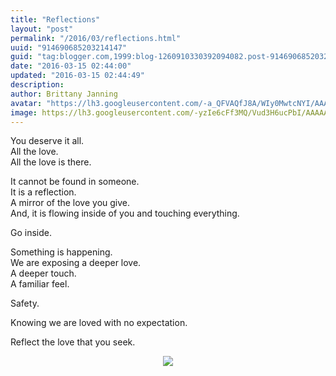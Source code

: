 ```yaml
---
title: "Reflections"
layout: "post"
permalink: "/2016/03/reflections.html"
uuid: "914690685203214147"
guid: "tag:blogger.com,1999:blog-1260910330392094082.post-914690685203214147"
date: "2016-03-15 02:44:00"
updated: "2016-03-15 02:44:49"
description:
author: Brittany Janning
avatar: "https://lh3.googleusercontent.com/-a_QFVAQfJ8A/WIy0MwtcNYI/AAAAAAAAAYU/MjTQjocbF6Q/s640/IMG_20170126_093835_269.jpg"
image: https://lh3.googleusercontent.com/-yzIe6cFf3MQ/Vud3H6ucPbI/AAAAAAAAALU/iWhBjvJGXlw/s640/IMG_20160314_213753.jpg
---
```


<div class="css-full-post-content js-full-post-content">
<p dir="ltr">You deserve it all. <br>All the love.<br>All the love is there.</p><p dir="ltr">It cannot be found in someone. <br>It is a reflection.<br>A mirror of the love you give. <br>And, it is flowing inside of you and touching everything. </p><p dir="ltr">Go inside.</p><p dir="ltr">Something is happening. <br>We are exposing a deeper love. <br>A deeper touch. <br>A familiar feel. </p><p dir="ltr">Safety. </p><p dir="ltr">Knowing we are loved with no expectation. </p><p dir="ltr">Reflect the love that you seek.</p><div class="separator" style="clear: both; text-align: center;"> <a href="https://lh3.googleusercontent.com/-yzIe6cFf3MQ/Vud3H6ucPbI/AAAAAAAAALU/iWhBjvJGXlw/s1600/IMG_20160314_213753.jpg" imageanchor="1" style="margin-left: 1em; margin-right: 1em;"> <img border="0" src="https://lh3.googleusercontent.com/-yzIe6cFf3MQ/Vud3H6ucPbI/AAAAAAAAALU/iWhBjvJGXlw/s640/IMG_20160314_213753.jpg"> </a> </div>
</div>
